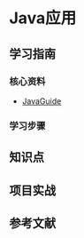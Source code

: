 # Java应用

## 学习指南

### 核心资料

* [JavaGuide](https://github.com/Snailclimb/JavaGuide)

### 学习步骤

## 知识点

## 项目实战

## 参考文献

